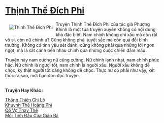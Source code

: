 <a href="https://utruyen.com/thinh-the-dich-phi/13353/" title="Thịnh Thế Đích Phi"><h1>Thịnh Thế Đích Phi</h1></a><div style="display:table"><img align="right" style="float: left; padding: 10px;" src="https://utruyen.com/images/story/200x260/thinh-the-dich-phi.jpg" alt="Thịnh Thế Đích Phi">Truyện Thịnh Thế Đích Phi của tác giả Phượng Khinh là một tựa truyện xuyên không có nội dung khá đặc biệt. Nam chính không chỉ xấu mà còn rất vô sỉ, còn nữ chính ư? Cũng không phải tuyệt sắc mà còn quá đỗi bình thường. Không có tình yêu sét đánh, cũng không phải qua những lời ngon ngọt, mà là sát cánh bên nhau chinh qua những cuộc chiến đẫm máu.<p></p>Truyện này nam cường nữ cũng cường. Nữ chính lạnh nhạt, nam chính phúc hắc. Nữ chính là người tốt, nam chính là người xấu. Người xấu không dễ chọc, kỳ thật người tốt càng không dễ chọc. Thực hư có phải như vậy, kết thúc ra sao, mời bạn đón đọc truyện.</div><p><br><b>Truyện Hay Khác :</b></p><a href="https://utruyen.com/thong-thien-chi-lo/340/" alt="Thông Thiên Chi Lộ">Thông Thiên Chi Lộ</a><br/><a href="https://github.com/quanluxury/ngontinhhot/tree/master/truyenhay/20267/" alt="Khuynh Thế Hoàng Phi">Khuynh Thế Hoàng Phi</a><br/><a href="https://www.flickr.com/photos/184340401@N07/48880947936/" alt="Cô Vợ Thay Thế">Cô Vợ Thay Thế</a><br/><a href="https://github.com/quanluxury/ngontinhhot/tree/master/truyenhay/19292/" alt="Mối Tình Đầu Của Giáo Bá">Mối Tình Đầu Của Giáo Bá</a><br/>